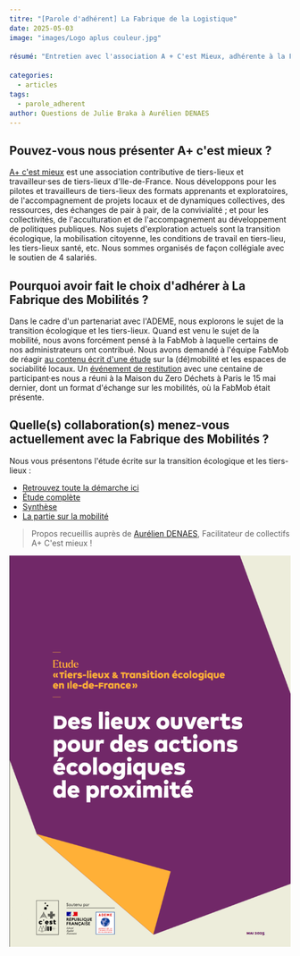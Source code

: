 ```yaml
---
titre: "[Parole d'adhérent] La Fabrique de la Logistique"
date: 2025-05-03
image: "images/Logo aplus couleur.jpg"

résumé: "Entretien avec l'association A + C'est Mieux, adhérente à la FabMob"

categories: 
  - articles
tags: 
  - parole_adherent
author: Questions de Julie Braka à Aurélien DENAES
---
```


## Pouvez-vous nous présenter A+ c'est mieux ?

[A+ c'est mieux](https://www.apluscestmieux.org/) est une association contributive de tiers-lieux et travailleur·ses de tiers-lieux d'Ile-de-France.  Nous développons pour les pilotes et travailleurs de tiers-lieux des formats apprenants et exploratoires, de l'accompagnement de projets locaux et de dynamiques collectives, des ressources, des échanges de pair à pair, de la convivialité ; et pour les collectivités, de l'acculturation et de l'accompagnement au développement de politiques publiques. Nos sujets d'exploration actuels sont la transition écologique, la mobilisation citoyenne, les conditions de travail en tiers-lieu, les tiers-lieux santé, etc. Nous sommes organisés de façon collégiale avec le soutien de 4 salariés.


## Pourquoi avoir fait le choix d'adhérer à La Fabrique des Mobilités ?

Dans le cadre d'un partenariat avec l'ADEME, nous explorons le sujet de la transition écologique et les tiers-lieux.
Quand est venu le sujet de la mobilité, nous avons forcément pensé à la FabMob à laquelle certains de nos administrateurs ont contribué. Nous avons demandé à l'équipe FabMob de réagir [au contenu écrit d'une étude](https://nuage.apluscestmieux.org/s/NN9csjJWF5wx9w4) sur la (dé)mobilité et les espaces de sociabilité locaux.
Un [événement de restitution](https://www.linkedin.com/posts/apluscestmieux_quelle-%C3%A9nergie-renouvelable-hier-pour-ugcPost-7329085165605957633-yeAy?utm_source=share&utm_medium=member_desktop&rcm=ACoAAAU_MbgBxMmx0I8bfxcpWjz3E8wvowI5BzE) avec une centaine de participant·es nous a réuni à la Maison du Zero Déchets à Paris le 15 mai dernier, dont un format d'échange sur les mobilités, où la FabMob était présente.


## Quelle(s) collaboration(s) menez-vous actuellement avec la Fabrique des Mobilités ?

Nous vous présentons l'étude écrite sur la transition écologique et les tiers-lieux :
* [Retrouvez toute la démarche ici](https://www.apluscestmieux.org/transition-ecologique)
* [Étude complète](https://nuage.apluscestmieux.org/s/WHp6fZ3Bq9yJSwc)
* [Synthèse](https://nuage.apluscestmieux.org/s/KxfifSxSBpm6JCq)
* [La partie sur la mobilité](https://nuage.apluscestmieux.org/s/NN9csjJWF5wx9w4)

> Propos recueillis auprès de [Aurélien DENAES](https://www.linkedin.com/in/aureliendenaes/?originalSubdomain=fr), Facilitateur de collectifs A+ C'est mieux  !


![Etude "Des lieux ouverts pour des actions écologiques de proximité"](/contenu/articles/2025/images/etude_apluscmieux.png)
